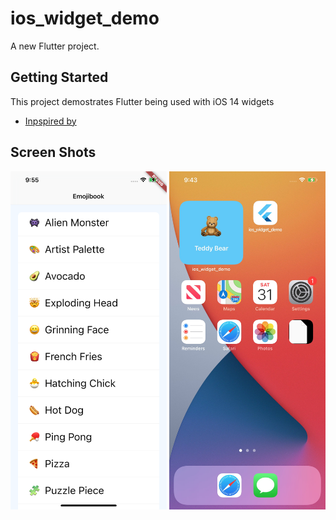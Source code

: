 # ios_widget_demo

A new Flutter project.

## Getting Started

This project demostrates Flutter being used with iOS 14 widgets

- [Inpspired by](https://github.com/apatronl/Emojibook)

## Screen Shots

<p float="left">
  <img src="https://raw.githubusercontent.com/Zfinix/ios_widget_demo/main/1.jpeg" width="250" />
  <img src="https://raw.githubusercontent.com/Zfinix/ios_widget_demo/main/2.jpeg" width="250" />
</p>
